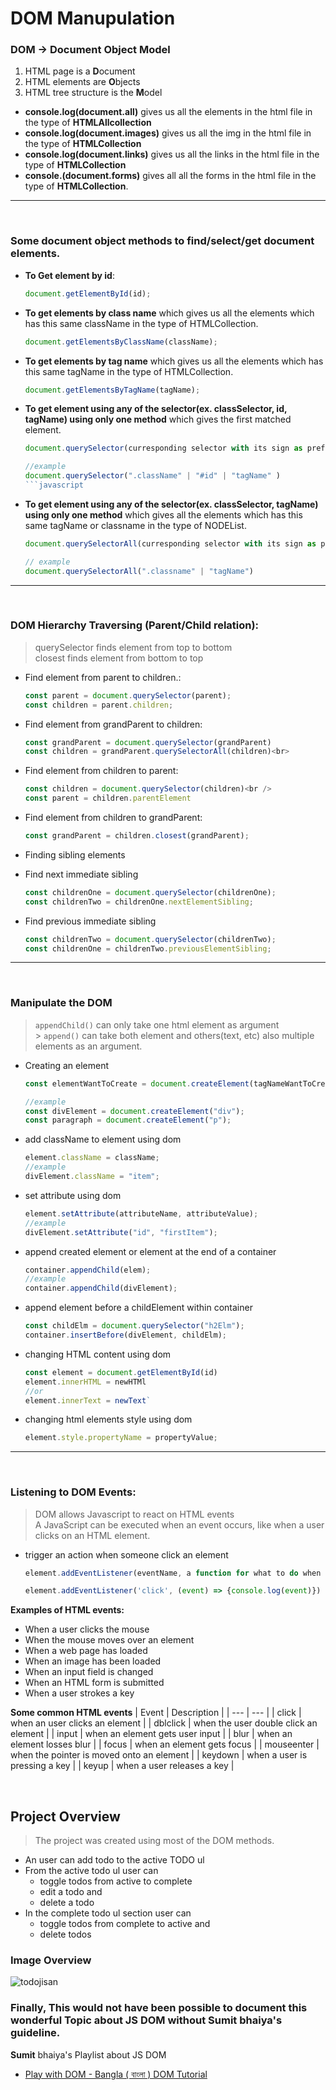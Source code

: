 # DOM Manupulation

### DOM -> Document Object Model

1.  HTML page is a **D**ocument
2.  HTML elements are **O**bjects
3.  HTML tree structure is the **M**odel

- **console.log(document.all)** gives us all the elements in the html file in the type of **HTMLAllcollection**
- **console.log(document.images)** gives us all the img in the html file in the type of **HTMLCollection**
- **console.log(document.links)** gives us all the links in the html file in the type of **HTMLCollection**
- **console.(document.forms)** gives all all the forms in
  the html file in the type of **HTMLCollection**.

---

<br />

### Some document object methods to find/select/get document elements.

- **To Get element by id**:

  ```javascript
  document.getElementById(id);
  ```

- **To get elements by class name** which gives us all the elements which has this same className in the type of HTMLCollection.

  ```javascript
  document.getElementsByClassName(className);
  ```

- **To get elements by tag name** which gives us all the elements which has this same tagName in the type of HTMLCollection.

  ```javascript
  document.getElementsByTagName(tagName);
  ```

- **To get element using any of the selector(ex. classSelector, id, tagName) using only one method** which gives the first matched element.

  ````javascript
  document.querySelector(curresponding selector with its sign as prefix)

  //example
  document.querySelector(".className" | "#id" | "tagName" )
  ```javascript

  ````

- **To get element using any of the selector(ex. classSelector, tagName) using only one method** which gives all the elements which has this same tagName or classname in the type of NODEList.

  ```javascript
  document.querySelectorAll(curresponding selector with its sign as prefix)

  // example
  document.querySelectorAll(".classname" | "tagName")
  ```

---

</br>

### DOM Hierarchy Traversing (Parent/Child relation):

> querySelector finds element from top to bottom <br>
> closest finds element from bottom to top

- Find element from parent to children.:

  ```javascript
  const parent = document.querySelector(parent);
  const children = parent.children;
  ```

- Find element from grandParent to children:

  ```javascript
  const grandParent = document.querySelector(grandParent)
  const children = grandParent.querySelectorAll(children)<br>
  ```

- Find element from children to parent:

  ```javascript
  const children = document.querySelector(children)<br />
  const parent = children.parentElement
  ```

- Find element from children to grandParent:

  ```javascript
  const grandParent = children.closest(grandParent);
  ```

- Finding sibling elements
- Find next immediate sibling

  ```javascript
  const childrenOne = document.querySelector(childrenOne);
  const childrenTwo = childrenOne.nextElementSibling;
  ```

- Find previous immediate sibling

  ```javascript
  const childrenTwo = document.querySelector(childrenTwo);
  const childrenOne = childrenTwo.previousElementSibling;
  ```

---

<br>

### Manipulate the **DOM**

> `appendChild()` can only take one html element as argument <br /> > `append()` can take both element and others(text, etc) also multiple elements as an argument.

- Creating an element

  ```javascript
  const elementWantToCreate = document.createElement(tagNameWantToCreate);

  //example
  const divElement = document.createElement("div");
  const paragraph = document.createElement("p");
  ```

- add className to element using dom

  ```javascript
  element.className = className;
  //example
  divElement.className = "item";
  ```

- set attribute using dom

  ```javascript
  element.setAttribute(attributeName, attributeValue);
  //example
  divElement.setAttribute("id", "firstItem");
  ```

- append created element or element at the end of a container

  ```javascript
  container.appendChild(elem);
  //example
  container.appendChild(divElement);
  ```

- append element before a childElement within container

  ```javascript
  const childElm = document.querySelector("h2Elm");
  container.insertBefore(divElement, childElm);
  ```

- changing HTML content using dom

  ```javascript
  const element = document.getElementById(id)
  element.innerHTML = newHTMl
  //or
  element.innerText = newText`
  ```

- changing html elements style using dom

  ```javascript
  element.style.propertyName = propertyValue;
  ```

---

<br>

### Listening to **DOM** Events:

> DOM allows Javascript to react on HTML events <br />
> A JavaScript can be executed when an event occurs, like when a user clicks on an HTML element.

- trigger an action when someone click an element

  ```javascript
  element.addEventListener(eventName, a function for what to do when this event triggered)

  element.addEventListener('click', (event) => {console.log(event)})
  ```

**Examples of HTML events:**

- When a user clicks the mouse
- When the mouse moves over an element
- When a web page has loaded
- When an image has been loaded
- When an input field is changed
- When an HTML form is submitted
- When a user strokes a key

**Some common HTML events**
| Event | Description |
| --- | --- |
| click | when an user clicks an element |
| dblclick | when the user double click an element |
| input | when an element gets user input |
| blur | when an element losses blur |
| focus | when an element gets focus |
| mouseenter | when the pointer is moved onto an element |
| keydown | when a user is pressing a key |
| keyup | when a user releases a key |

<br />

## Project Overview

> The project was created using most of the DOM methods.

- An user can add todo to the active TODO ul
- From the active todo ul user can
  - toggle todos from active to complete
  - edit a todo and
  - delete a todo
- In the complete todo ul section user can
  - toggle todos from complete to active and
  - delete todos

### Image Overview

![todojisan](https://user-images.githubusercontent.com/61211600/121383081-fe96a780-c968-11eb-9ce1-b752c72c08c3.png)

### Finally, This would not have been possible to document this wonderful Topic about JS DOM without **Sumit** bhaiya's guideline.

**Sumit** bhaiya's Playlist about JS DOM

- [Play with DOM - Bangla ( বাংলা ) DOM Tutorial](https://www.youtube.com/watch?v=XY96d0vEdFk&list=PLHiZ4m8vCp9MJDxMOzhYVuTrO1b5n-Tq_)
